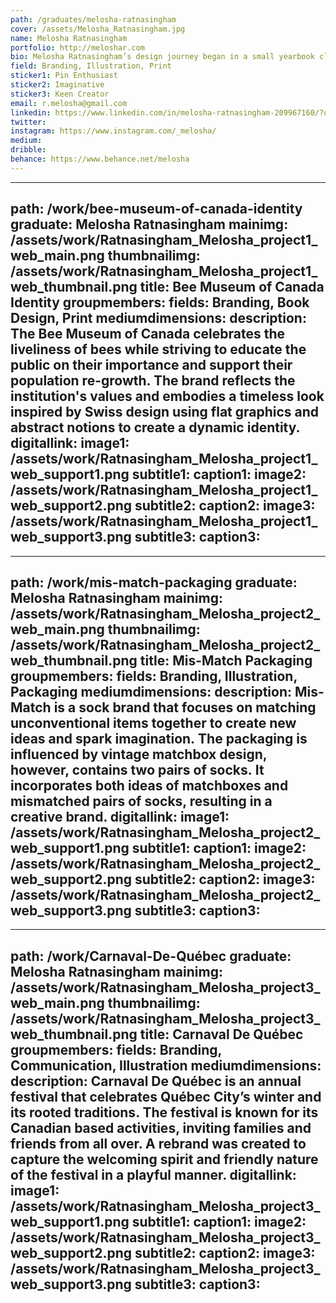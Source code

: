 ```yaml
---
path: /graduates/melosha-ratnasingham
cover: /assets/Melosha_Ratnasingham.jpg
name: Melosha Ratnasingham
portfolio: http://meloshar.com
bio: Melosha Ratnasingham’s design journey began in a small yearbook class in high school, when she realized that there was more to graphic design than posters and CorelDraw. Over the years, design has taught her to use both digital and print based mediums to create experiences for people. She is passionate about making, experimenting and learning from the design process while problem solving using creative solutions and producing meaningful work through collaborative experiences. Melosha approaches the process through a variety of perspectives with an open and curious mindset allowing her to explore different possibilities. She is learning that failure is the path to success and hopes to make clever and joyful experiences for others in the near future.
field: Branding, Illustration, Print
sticker1: Pin Enthusiast
sticker2: Imaginative 
sticker3: Keen Creator
email: r.melosha@gmail.com
linkedin: https://www.linkedin.com/in/melosha-ratnasingham-209967160/?originalSubdomain=ca
twitter:
instagram: https://www.instagram.com/_melosha/
medium:
dribble:
behance: https://www.behance.net/melosha
---
```


---
path: /work/bee-museum-of-canada-identity 
graduate: Melosha Ratnasingham
mainimg: /assets/work/Ratnasingham_Melosha_project1_web_main.png
thumbnailimg: /assets/work/Ratnasingham_Melosha_project1_web_thumbnail.png
title: Bee Museum of Canada Identity 
groupmembers:
fields: Branding, Book Design, Print
mediumdimensions:
description: The Bee Museum of Canada celebrates the liveliness of bees while striving to educate the public on their importance and support their population re-growth. The brand reflects the institution's values and embodies a timeless look inspired by Swiss design using flat graphics and abstract notions to create a dynamic identity. 
digitallink:
image1: /assets/work/Ratnasingham_Melosha_project1_web_support1.png
subtitle1:
caption1:
image2: /assets/work/Ratnasingham_Melosha_project1_web_support2.png
subtitle2:
caption2:
image3: /assets/work/Ratnasingham_Melosha_project1_web_support3.png
subtitle3:
caption3:
---

---
path: /work/mis-match-packaging
graduate: Melosha Ratnasingham
mainimg: /assets/work/Ratnasingham_Melosha_project2_web_main.png
thumbnailimg: /assets/work/Ratnasingham_Melosha_project2_web_thumbnail.png
title: Mis-Match Packaging
groupmembers:
fields: Branding, Illustration, Packaging
mediumdimensions:
description: Mis-Match is a sock brand that focuses on matching unconventional items together to create new ideas and spark imagination. The packaging is influenced by vintage matchbox design, however, contains two pairs of socks. It incorporates both ideas of matchboxes and mismatched pairs of socks, resulting in a creative brand.
digitallink:
image1: /assets/work/Ratnasingham_Melosha_project2_web_support1.png
subtitle1:
caption1:
image2: /assets/work/Ratnasingham_Melosha_project2_web_support2.png
subtitle2:
caption2:
image3: /assets/work/Ratnasingham_Melosha_project2_web_support3.png
subtitle3:
caption3:
---

---
path: /work/Carnaval-De-Québec
graduate: Melosha Ratnasingham
mainimg: /assets/work/Ratnasingham_Melosha_project3_web_main.png
thumbnailimg: /assets/work/Ratnasingham_Melosha_project3_web_thumbnail.png
title: Carnaval De Québec
groupmembers:
fields: Branding, Communication, Illustration
mediumdimensions:
description: Carnaval De Québec is an annual festival that celebrates Québec City’s winter and its rooted traditions. The festival is known for its Canadian based activities, inviting families and friends from all over. A rebrand was created to capture the welcoming spirit and friendly nature of the festival in a playful manner. 
digitallink:
image1: /assets/work/Ratnasingham_Melosha_project3_web_support1.png
subtitle1:
caption1:
image2: /assets/work/Ratnasingham_Melosha_project3_web_support2.png
subtitle2:
caption2:
image3: /assets/work/Ratnasingham_Melosha_project3_web_support3.png
subtitle3:
caption3:
---
